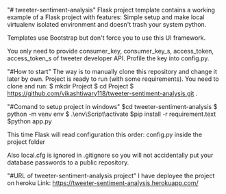 "# tweeter-sentiment-analysis" 
Flask project template contains a working example of a Flask project with features:
Simple setup and make local virtualenv isolated environment and doesn't trash your system python.

Templates use Bootstrap but don't force you to use this UI framework.

You only need to provide consumer_key, consumer_key_s, access_token, access_token_s of tweeter developer API.
Profile the key into config.py.

"#How to start"
The way is to manually clone this repository and change it later by own. Project is ready to run (with some requirements). You need to clone and run:
$ mkdir Project
$ cd Project
$ https://github.com/vikashtiwary118/tweeter-sentiment-analysis.git .

"#Comand to setup project in windows"
$cd tweeter-sentiment-analysis
$ python -m venv env
$ .\env\Script\activate
$pip install -r requirement.text
$python app.py

This time Flask will read configuration this order:
config.py inside the project folder

Also local.cfg is ignored in .gitignore so you will not accidentally put your database passwords to a public repository.


"#URL of tweeter-sentiment-analysis project"
I have deployee the project on heroku
Link: https://tweeter-sentiment-analysis.herokuapp.com/
